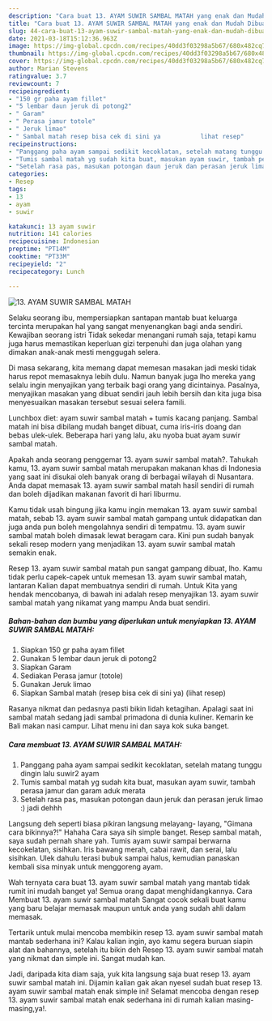 ```yaml
---
description: "Cara buat 13. AYAM SUWIR SAMBAL MATAH yang enak dan Mudah Dibuat"
title: "Cara buat 13. AYAM SUWIR SAMBAL MATAH yang enak dan Mudah Dibuat"
slug: 44-cara-buat-13-ayam-suwir-sambal-matah-yang-enak-dan-mudah-dibuat
date: 2021-03-18T15:12:36.963Z
image: https://img-global.cpcdn.com/recipes/40dd3f03298a5b67/680x482cq70/13-ayam-suwir-sambal-matah-foto-resep-utama.jpg
thumbnail: https://img-global.cpcdn.com/recipes/40dd3f03298a5b67/680x482cq70/13-ayam-suwir-sambal-matah-foto-resep-utama.jpg
cover: https://img-global.cpcdn.com/recipes/40dd3f03298a5b67/680x482cq70/13-ayam-suwir-sambal-matah-foto-resep-utama.jpg
author: Marian Stevens
ratingvalue: 3.7
reviewcount: 7
recipeingredient:
- "150 gr paha ayam fillet"
- "5 lembar daun jeruk di potong2"
- " Garam"
- " Perasa jamur totole"
- " Jeruk limao"
- " Sambal matah resep bisa cek di sini ya           lihat resep"
recipeinstructions:
- "Panggang paha ayam sampai sedikit kecoklatan, setelah matang tunggu dingin lalu suwir2 ayam"
- "Tumis sambal matah yg sudah kita buat, masukan ayam suwir, tambah perasa jamur dan garam aduk merata"
- "Setelah rasa pas, masukan potongan daun jeruk dan perasan jeruk limao :) jadi dehhh"
categories:
- Resep
tags:
- 13
- ayam
- suwir

katakunci: 13 ayam suwir 
nutrition: 141 calories
recipecuisine: Indonesian
preptime: "PT14M"
cooktime: "PT33M"
recipeyield: "2"
recipecategory: Lunch

---
```



![13. AYAM SUWIR SAMBAL MATAH](https://img-global.cpcdn.com/recipes/40dd3f03298a5b67/680x482cq70/13-ayam-suwir-sambal-matah-foto-resep-utama.jpg)

Selaku seorang ibu, mempersiapkan santapan mantab buat keluarga tercinta merupakan hal yang sangat menyenangkan bagi anda sendiri. Kewajiban seorang istri Tidak sekedar menangani rumah saja, tetapi kamu juga harus memastikan keperluan gizi terpenuhi dan juga olahan yang dimakan anak-anak mesti menggugah selera.

Di masa  sekarang, kita memang dapat memesan masakan jadi meski tidak harus repot memasaknya lebih dulu. Namun banyak juga lho mereka yang selalu ingin menyajikan yang terbaik bagi orang yang dicintainya. Pasalnya, menyajikan masakan yang dibuat sendiri jauh lebih bersih dan kita juga bisa menyesuaikan masakan tersebut sesuai selera famili. 

Lunchbox diet: ayam suwir sambal matah + tumis kacang panjang. Sambal matah ini bisa dibilang mudah banget dibuat, cuma iris-iris doang dan bebas ulek-ulek. Beberapa hari yang lalu, aku nyoba buat ayam suwir sambal matah.

Apakah anda seorang penggemar 13. ayam suwir sambal matah?. Tahukah kamu, 13. ayam suwir sambal matah merupakan makanan khas di Indonesia yang saat ini disukai oleh banyak orang di berbagai wilayah di Nusantara. Anda dapat memasak 13. ayam suwir sambal matah hasil sendiri di rumah dan boleh dijadikan makanan favorit di hari liburmu.

Kamu tidak usah bingung jika kamu ingin memakan 13. ayam suwir sambal matah, sebab 13. ayam suwir sambal matah gampang untuk didapatkan dan juga anda pun boleh mengolahnya sendiri di tempatmu. 13. ayam suwir sambal matah boleh dimasak lewat beragam cara. Kini pun sudah banyak sekali resep modern yang menjadikan 13. ayam suwir sambal matah semakin enak.

Resep 13. ayam suwir sambal matah pun sangat gampang dibuat, lho. Kamu tidak perlu capek-capek untuk memesan 13. ayam suwir sambal matah, lantaran Kalian dapat membuatnya sendiri di rumah. Untuk Kita yang hendak mencobanya, di bawah ini adalah resep menyajikan 13. ayam suwir sambal matah yang nikamat yang mampu Anda buat sendiri.

<!--inarticleads1-->

##### Bahan-bahan dan bumbu yang diperlukan untuk menyiapkan 13. AYAM SUWIR SAMBAL MATAH:

1. Siapkan 150 gr paha ayam fillet
1. Gunakan 5 lembar daun jeruk di potong2
1. Siapkan  Garam
1. Sediakan  Perasa jamur (totole)
1. Gunakan  Jeruk limao
1. Siapkan  Sambal matah (resep bisa cek di sini ya)           (lihat resep)


Rasanya nikmat dan pedasnya pasti bikin lidah ketagihan. Apalagi saat ini sambal matah sedang jadi sambal primadona di dunia kuliner. Kemarin ke Bali makan nasi campur. Lihat menu ini dan saya kok suka banget. 

<!--inarticleads2-->

##### Cara membuat 13. AYAM SUWIR SAMBAL MATAH:

1. Panggang paha ayam sampai sedikit kecoklatan, setelah matang tunggu dingin lalu suwir2 ayam
1. Tumis sambal matah yg sudah kita buat, masukan ayam suwir, tambah perasa jamur dan garam aduk merata
1. Setelah rasa pas, masukan potongan daun jeruk dan perasan jeruk limao :) jadi dehhh


Langsung deh seperti biasa pikiran langsung melayang- layang, &#34;Gimana cara bikinnya?!&#34; Hahaha Cara saya sih simple banget. Resep sambal matah, saya sudah pernah share yah. Tumis ayam suwir sampai berwarna kecokelatan, sisihkan. Iris bawang merah, cabai rawit, dan serai, lalu sisihkan. Ulek dahulu terasi bubuk sampai halus, kemudian panaskan kembali sisa minyak untuk menggoreng ayam. 

Wah ternyata cara buat 13. ayam suwir sambal matah yang mantab tidak rumit ini mudah banget ya! Semua orang dapat menghidangkannya. Cara Membuat 13. ayam suwir sambal matah Sangat cocok sekali buat kamu yang baru belajar memasak maupun untuk anda yang sudah ahli dalam memasak.

Tertarik untuk mulai mencoba membikin resep 13. ayam suwir sambal matah mantab sederhana ini? Kalau kalian ingin, ayo kamu segera buruan siapin alat dan bahannya, setelah itu bikin deh Resep 13. ayam suwir sambal matah yang nikmat dan simple ini. Sangat mudah kan. 

Jadi, daripada kita diam saja, yuk kita langsung saja buat resep 13. ayam suwir sambal matah ini. Dijamin kalian gak akan nyesel sudah buat resep 13. ayam suwir sambal matah enak simple ini! Selamat mencoba dengan resep 13. ayam suwir sambal matah enak sederhana ini di rumah kalian masing-masing,ya!.

